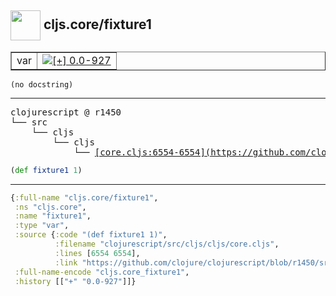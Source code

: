 ## <img width="48px" valign="middle" src="http://i.imgur.com/Hi20huC.png"> cljs.core/fixture1

 <table border="1">
<tr>
<td>var</td>
<td><a href="https://github.com/cljsinfo/api-refs/tree/0.0-927"><img valign="middle" alt="[+] 0.0-927" src="https://img.shields.io/badge/+-0.0--927-lightgrey.svg"></a> </td>
</tr>
</table>

 <samp>
</samp>

```
(no docstring)
```

---

 <pre>
clojurescript @ r1450
└── src
    └── cljs
        └── cljs
            └── <ins>[core.cljs:6554-6554](https://github.com/clojure/clojurescript/blob/r1450/src/cljs/cljs/core.cljs#L6554-L6554)</ins>
</pre>

```clj
(def fixture1 1)
```


---

```clj
{:full-name "cljs.core/fixture1",
 :ns "cljs.core",
 :name "fixture1",
 :type "var",
 :source {:code "(def fixture1 1)",
          :filename "clojurescript/src/cljs/cljs/core.cljs",
          :lines [6554 6554],
          :link "https://github.com/clojure/clojurescript/blob/r1450/src/cljs/cljs/core.cljs#L6554-L6554"},
 :full-name-encode "cljs.core_fixture1",
 :history [["+" "0.0-927"]]}

```
